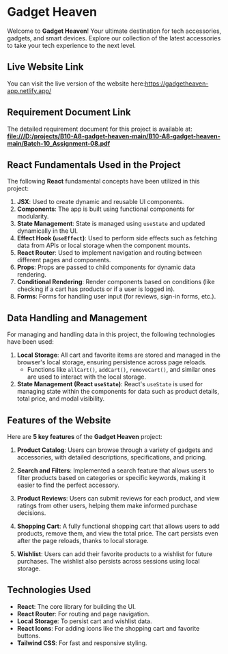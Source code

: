 # Gadget Heaven

Welcome to **Gadget Heaven**! Your ultimate destination for tech accessories, gadgets, and smart devices. Explore our collection of the latest accessories to take your tech experience to the next level.

## Live Website Link
You can visit the live version of the website here:https://gadgetheaven-app.netlify.app/


## Requirement Document Link
The detailed requirement document for this project is available at:
[**file:///D:/projects/B10-A8-gadget-heaven-main/B10-A8-gadget-heaven-main/Batch-10_Assignment-08.pdf**]()

## React Fundamentals Used in the Project

The following **React** fundamental concepts have been utilized in this project:

1. **JSX**: Used to create dynamic and reusable UI components.
2. **Components**: The app is built using functional components for modularity.
3. **State Management**: State is managed using `useState` and updated dynamically in the UI.
4. **Effect Hook (`useEffect`)**: Used to perform side effects such as fetching data from APIs or local storage when the component mounts.
5. **React Router**: Used to implement navigation and routing between different pages and components.
6. **Props**: Props are passed to child components for dynamic data rendering.
7. **Conditional Rendering**: Render components based on conditions (like checking if a cart has products or if a user is logged in).
8. **Forms**: Forms for handling user input (for reviews, sign-in forms, etc.).

## Data Handling and Management

For managing and handling data in this project, the following technologies have been used:

1. **Local Storage**: All cart and favorite items are stored and managed in the browser's local storage, ensuring persistence across page reloads.
   - Functions like `allCart()`, `addCart()`, `removeCart()`, and similar ones are used to interact with the local storage.
2. **State Management (React `useState`)**: React's `useState` is used for managing state within the components for data such as product details, total price, and modal visibility.

## Features of the Website

Here are **5 key features** of the **Gadget Heaven** project:

1. **Product Catalog**: Users can browse through a variety of gadgets and accessories, with detailed descriptions, specifications, and pricing.
   
2. **Search and Filters**: Implemented a search feature that allows users to filter products based on categories or specific keywords, making it easier to find the perfect accessory.
   
3. **Product Reviews**: Users can submit reviews for each product, and view ratings from other users, helping them make informed purchase decisions.
   
4. **Shopping Cart**: A fully functional shopping cart that allows users to add products, remove them, and view the total price. The cart persists even after the page reloads, thanks to local storage.
   
5. **Wishlist**: Users can add their favorite products to a wishlist for future purchases. The wishlist also persists across sessions using local storage.


## Technologies Used

- **React**: The core library for building the UI.
- **React Router**: For routing and page navigation.
- **Local Storage**: To persist cart and wishlist data.
- **React Icons**: For adding icons like the shopping cart and favorite buttons.
- **Tailwind CSS**: For fast and responsive styling.

